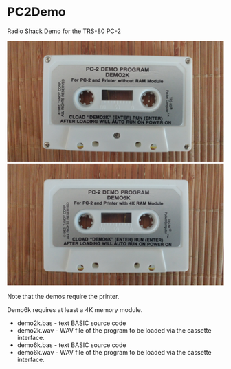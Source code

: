 # PC2Demo
Radio Shack Demo for the TRS-80 PC-2

<img src="demo2k.jpg">
<img src="demo6k.jpg">

Note that the demos require the printer.

Demo6k requires at least a 4K memory module.

* demo2k.bas - text BASIC source code
* demo2k.wav - WAV file of the program to be loaded via the cassette interface.
* demo6k.bas - text BASIC source code
* demo6k.wav - WAV file of the program to be loaded via the cassette interface.

